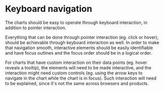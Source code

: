 <br>

# Keyboard navigation

The charts should be easy to operate through keyboard interaction, in addition to pointer interaction.

Everything that can be done through pointer interaction (eg. click or hover), should be achievable through keyboard interaction as well. In order to make that navigation smooth, interactive elements should be easily identifiable and have focus outlines and the focus order should be in a logical order.

For charts that have custom interaction on their data points (eg. hover reveals a tooltip), the elements will need to be made interactive, and the interaction might need custom controls (eg. using the arrow keys to navigate in the chart while the chart is in focus). Such interaction will need to be explained, since it's not the same across browsers and products.